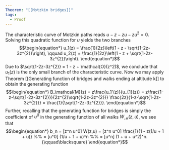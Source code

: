 ```yaml
---
Theorem: "[[Motzkin bridges]]"
tags:
  - Proof
---
```


The characteristic curve of Motzkin paths reads $u - z - zu - zu^{2} = 0$.
Solving this quadratic function for $u$ yields the two branches
$$\begin{equation*} 
u_1(z) = \frac{1}{2z}\left(1 - z - \sqrt{1-2z-3z^{2}}\right), \qquad 
u_2(z) = \frac{1}{2z}\left(1 - z + \sqrt{1-2z-3z^{2}}\right). 
\end{equation*}$$
Due to $\sqrt{1-2z-3z^{2}} = 1 - z + \mathcal{O}(z^2)$, we conclude that $u_1(z)$ is the only small branch of the characteristic curve.
Now we may apply Theorem [[Generating function of bridges and walks ending at altitude k]] to obtain the generating function 
$$\begin{equation*} 
B_\mathcal{M}(z) = z\frac{u_1'(z)}{u_{1}(z)}
= z\frac{1-z-\sqrt{1-2z-3z^{2}}}{2z^{2}\sqrt{1-2z-3z^{2}}} \frac{2z}{1-z-\sqrt{1-2z-3z^{2}}} 
= \frac{1}{\sqrt{1-2z-3z^{2}}}.
\end{equation*}$$
Further, recalling that the generating function for bridges is simply the coefficient of $u^0$ in the generating function of all walks $W_{\mathcal{M}}(z,u)$, we see that
$$\begin{equation*}
b_n = [z^n u^0] W(z,u) = [z^n u^0] \frac{1}{1 - z(1/u + 1 + u)}
%% = [u^0] (1/u + 1 + u)^n  %%
= [u^n] (1 + u + u^2)^n. {\qquad\blacksquare}
\end{equation*}$$
